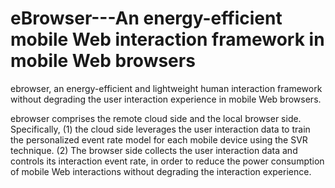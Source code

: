 # eBrowser---An energy-efficient mobile Web interaction framework in mobile Web browsers

ebrowser, an energy-efficient and lightweight human interaction framework without degrading the user interaction experience in mobile Web browsers.

ebrowser comprises the remote cloud side and the local browser side. Specifically, (1) the cloud side leverages the user interaction data to train the personalized event rate model for each mobile device using the SVR technique. (2) The browser side collects the user interaction data and controls its interaction event rate, in order to reduce the power consumption of mobile Web interactions without degrading the interaction experience.
